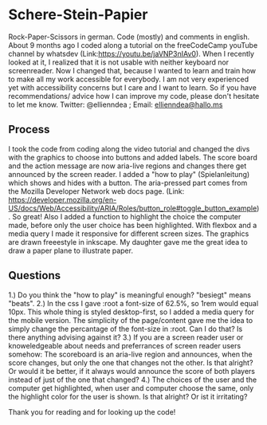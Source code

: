 # Schere-Stein-Papier
Rock-Paper-Scissors in german. Code (mostly) and comments in english. About 9 months ago I coded along a tutorial on the freeCodeCamp youTube channel by whatsdev (Link:https://youtu.be/jaVNP3nIAv0). When I recently looked at it, I realized that it is not usable with neither keyboard nor screenreader. Now I changed that, because I wanted to learn and train how to make all my work accessible for everybody. I am not very experienced yet with accessibility concerns but I care and I want to learn. So if you have recommendations/ advice how I can improve my code, please don't hesitate to let me know. Twitter: @ellienndea ; Email: ellienndea@hallo.ms 
## Process
I took the code from coding along the video tutorial and changed the divs with the graphics to choose into buttons and added labels.
The score board and the action message are now aria-live regions and changes there get announced by the screen reader.
I added a "how to play" (Spielanleitung) which shows and hides with a button. The aria-pressed part comes from the Mozilla Developer Network web docs page. (Link: https://developer.mozilla.org/en-US/docs/Web/Accessibility/ARIA/Roles/button_role#toggle_button_example). So great! 
Also I added a function to highlight the choice the computer made, before only the user choice has been highlighted.
With flexbox and a media query I made it responsive for different screen sizes.
The graphics are drawn freeestyle in inkscape. My daughter gave me the great idea to draw a paper plane to illustrate paper.
## Questions
1.) Do you think the "how to play" is meaningful enough? "besiegt" means "beats".
2.) In the css I gave :root a font-size of 62.5%, so 1rem would equal 10px. This whole thing is styled desktop-first, so I added a media query for the mobile version. The simplicity of the page/content gave me the idea to simply change the percantage of the font-size in :root. Can I do that? Is there anything advising against it?
3.) If you are a screen reader user or knoweledgeable about needs and preferrances of 
screen reader users somehow: The scoreboard is an aria-live region and announces, when the score changes, but only the one that changes not the other. Is that alright? Or would it be better, if it always would announce the score of both players instead of just of the one that changed?
4.) The choices of the user and the computer get highlighted, when user and computer choose the same, only the highlight color for the user is shown. Is that alright? Or ist it irritating?

Thank you for reading and for looking up the code! 